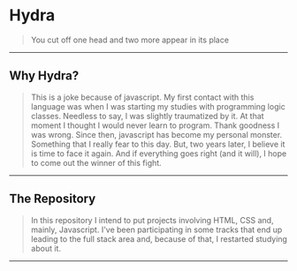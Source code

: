 # Hydra
>You cut off one head and two more appear in its place
---

## Why Hydra?
> This is a joke because of javascript. My first contact with this language was when I was starting my studies with programming logic classes. Needless to say, I was slightly traumatized by it. At that moment I thought I would never learn to program. Thank goodness I was wrong.
> Since then, javascript has become my personal monster. Something that I really fear to this day. But, two years later, I believe it is time to face it again. And if everything goes right (and it will), I hope to come out the winner of this fight.
---

## The Repository
>In this repository I intend to put projects involving HTML, CSS and, mainly, Javascript. I've been participating in some tracks that end up leading to the full stack area and, because of that, I restarted studying about it.
---